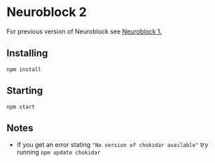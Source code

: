 # Neuroblock 2

For previous version of Neuroblock see [Neuroblock 1.](https://htilua.org/neuroblock)


## Installing

`npm install`

## Starting 

`npm start`



## Notes

- If you get an error stating `"No version of chokidar available"` try running `npm update chokidar`